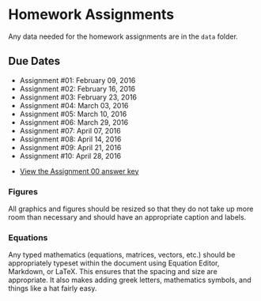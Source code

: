 Homework Assignments
=========

Any data needed for the homework assignments are in the `data` folder.

Due Dates
-------



- Assignment #01: February 09, 2016
- Assignment #02: February 16, 2016
- Assignment #03: February 23, 2016
- Assignment #04: March 03, 2016
- Assignment #05: March 10, 2016
- Assignment #06: March 29, 2016
- Assignment #07: April 07, 2016
- Assignment #08: April 14, 2016
- Assignment #09: April 21, 2016
- Assignment #10: April 28, 2016

<!--- See main page for calendar and due dates.-->
<!---- Assignment #11: December 15/14, 2015-->


- [View the Assignment 00 answer key](http://htmlpreview.github.com/?https://github.com/zief0002/EPsy-8251/blob/master/assigments/Assignment-00-Learning-R-AK.html)



### Figures

All graphics and figures should be resized so that they do not take up more room than necessary and should have an appropriate caption and labels.


### Equations

Any typed mathematics (equations, matrices, vectors, etc.) should be appropriately typeset within the document using Equation Editor, Markdown, or LaTeX. This ensures that the spacing and size are appropriate. It also makes adding greek letters, mathematics symbols, and things like a hat fairly easy. 




